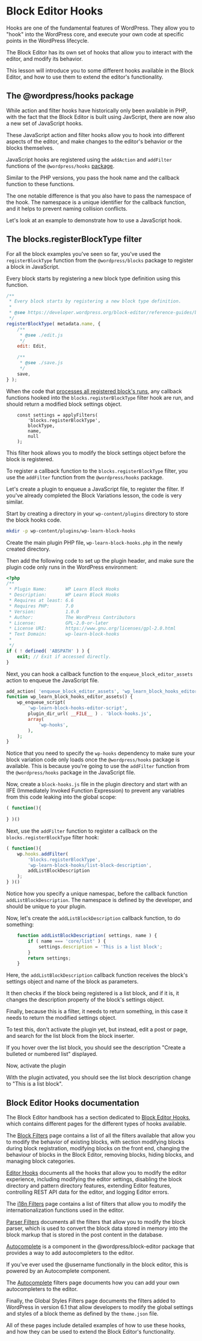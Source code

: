 # Block Editor Hooks

Hooks are one of the fundamental features of WordPress. They allow you to "hook" into the WordPress core, and execute your own code at specific points in the WordPress lifecycle.

The Block Editor has its own set of hooks that allow you to interact with the editor, and modify its behavior. 

This lesson will introduce you to some different hooks available in the Block Editor, and how to use them to extend the editor's functionality.

## The @wordpress/hooks package

While action and filter hooks have historically only been available in PHP, with the fact that the Block Editor is built using JavScript, there are now also a new set of JavaScript hooks. 

These JavaScript action and filter hooks allow you to hook into different aspects of the editor, and make changes to the editor's behavior or the blocks themselves.

JavaScript hooks are registered using the `addAction` and `addFilter` functions of the `@wordpress/hooks` [package](https://developer.wordpress.org/block-editor/reference-guides/packages/packages-hooks/).

Similar to the PHP versions, you pass the hook name and the callback function to these functions. 

The one notable difference is that you also have to pass the namespace of the hook. The namespace is a unique identifier for the callback function, and it helps to prevent naming collision conflicts.

Let's look at an example to demonstrate how to use a JavaScript hook.

## The blocks.registerBlockType filter

For all the block examples you've seen so far, you've used the `registerBlockType` function from the `@wordpress/blocks` package to register a block in JavaScript. 

Every block starts by registering a new block type definition using this function.

```js
/**
 * Every block starts by registering a new block type definition.
 *
 * @see https://developer.wordpress.org/block-editor/reference-guides/block-api/block-registration/
 */
registerBlockType( metadata.name, {
	/**
	 * @see ./edit.js
	 */
	edit: Edit,

	/**
	 * @see ./save.js
	 */
	save,
} );
```

When the code that [processes all registered block's runs](https://github.com/WordPress/gutenberg/blob/f82bc32212f2708851bd10e3c2d803994cd3cb3c/packages/blocks/src/store/process-block-type.js#L105), any callback functions hooked into the `blocks.registerBlockType` filter hook are run, and should return a modified block settings object.

```
    const settings = applyFilters(
        'blocks.registerBlockType',
        blockType,
        name,
        null
    );
```

This filter hook allows you to modify the block settings object before the block is registered.

To register a callback function to the `blocks.registerBlockType` filter, you use the `addFilter` function from the `@wordpress/hooks` package.

Let's create a plugin to enqueue a JavaScript file, to register the filter. If you've already completed the Block Variations lesson, the code is very similar.

Start by creating a directory in your `wp-content/plugins` directory to store the block hooks code.

```bash
mkdir -p wp-content/plugins/wp-learn-block-hooks
```

Create the main plugin PHP file, `wp-learn-block-hooks.php` in the newly created directory.

Then add the following code to set up the plugin header, and make sure the plugin code only runs in the WordPress environment:

```php
<?php
/**
 * Plugin Name:       WP Learn Block Hooks
 * Description:       WP Learn Block Hooks
 * Requires at least: 6.6
 * Requires PHP:      7.0
 * Version:           1.0.0
 * Author:            The WordPress Contributors
 * License:           GPL-2.0-or-later
 * License URI:       https://www.gnu.org/licenses/gpl-2.0.html
 * Text Domain:       wp-learn-block-hooks
 *
 */
if ( ! defined( 'ABSPATH' ) ) {
	exit; // Exit if accessed directly.
}
```

Next, you can hook a callback function to the `enqueue_block_editor_assets` action to enqueue the JavaScript file.

```php
add_action( 'enqueue_block_editor_assets', 'wp_learn_block_hooks_editor_assets' );
function wp_learn_block_hooks_editor_assets() {
	wp_enqueue_script(
		'wp-learn-block-hooks-editor-script',
		plugin_dir_url( __FILE__ ) . 'block-hooks.js',
		array(
		    'wp-hooks',
        ),
	);
}
```

Notice that you need to specify the `wp-hooks` dependency to make sure your block variation code only loads once the `@wordpress/hooks` package is available. This is because you're going to use the `addFilter` function from the `@wordpress/hooks` package in the JavaScript file.

Now, create a `block-hooks.js` file in the plugin directory and start with an IIFE (Immediately Invoked Function Expression) to prevent any variables from this code leaking into the global scope:

```js
( function(){
    
} )()
```

Next, use the `addFilter` function to register a callback on the `blocks.registerBlockType` filter hook:

```js
( function(){
    wp.hooks.addFilter(
        'blocks.registerBlockType',
        'wp-learn-block-hooks/list-block-description',
        addListBlockDescription
    );
} )()
```

Notice how you specify a unique namespac, before the callback function `addListBlockDescription`. The namespace is defined by the developer, and should be unique to your plugin.

Now, let's create the `addListBlockDescription` callback function, to do something:

```js
    function addListBlockDescription( settings, name ) {
        if ( name === 'core/list' ) {
            settings.description = 'This is a list block';
        }
        return settings;
    }
```

Here, the `addListBlockDescription` callback function receives the block's settings object and name of the block as parameters. 

It then checks if the block being registered is a list block, and if it is, it changes the description property of the block's settings object.

Finally, because this is a filter, it needs to return something, in this case it needs to return the modified settings object.

To test this, don't activate the plugin yet, but instead, edit a post or page, and search for the list block from the block inserter.

If you hover over the list block, you should see the description "Create a bulleted or numbered list" displayed.

Now, activate the plugin

With the plugin activated, you should see the list block description change to "This is a list block".

## Block Editor Hooks documentation

The Block Editor handbook has a section dedicated to [Block Editor Hooks](https://developer.wordpress.org/block-editor/reference-guides/filters/), which contains different pages for the different types of hooks available.

The [Block Filters](https://developer.wordpress.org/block-editor/reference-guides/filters/block-filters) page contains a list of all the filters available that allow you to modify the behavior of existing blocks, with section modifying blocks during block registration, modifying blocks on the front end, changing the behaviour of blocks in the Block Editor, removing blocks, hiding blocks, and managing block categories.

[Editor Hooks](https://developer.wordpress.org/block-editor/reference-guides/filters/editor-filters/) documents all the hooks that allow you to modify the editor experience, including modifying the editor settings, disabling the block directory and pattern directory features, extending Editor features, controlling REST API data for the editor, and logging Editor errors.

The [i18n Filters](https://developer.wordpress.org/block-editor/reference-guides/filters/i18n-filters/) page contains a list of filters that allow you to modify the internationalization functions used in the editor.

[Parser Filters](https://developer.wordpress.org/block-editor/reference-guides/filters/parser-filters/) documents all the filters that allow you to modify the block parser, which is used to convert the block data stored in memory into the block markup that is stored in the post content in the database.

[Autocomplete](https://developer.wordpress.org/block-editor/reference-guides/components/autocomplete/) is a component in the @wordpress/block-editor package that provides a way to add autocompleters to the editor. 

If you've ever used the @username functionally in the block editor, this is powered by an Autocomplete component. 

The [Autocomplete](https://developer.wordpress.org/block-editor/reference-guides/filters/autocomplete-filters/) filters page documents how you can add your own autocompleters to the editor.

Finally, the Global Styles Filters page documents the filters added to WordPress in version 6.1 that allow developers to modify the global settings and styles of a block theme as defined by the `theme.json` file.

All of these pages include detailed examples of how to use these hooks, and how they can be used to extend the Block Editor's functionality.